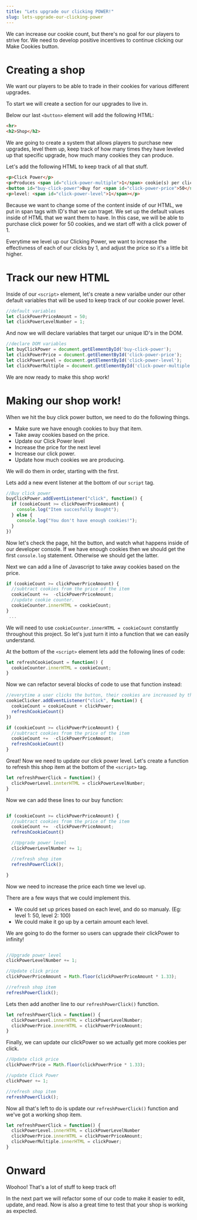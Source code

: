 ```yaml
---
title: "Lets upgrade our clicking POWER!"
slug: lets-upgrade-our-clicking-power
---
```

We can increase our cookie count, but there's no goal for our players to strive for. We need to develop positive incentives to continue clicking our Make Cookies button.

# Creating a shop
We want our players to be able to trade in their cookies for various different upgrades.

To start we will create a section for our upgrades to live in.

Below our last ```<button>``` element will add the following HTML:

```html
<hr>
<h2>Shop</h2>
```
We are going to create a system that allows players to purchase new upgrades, level them up, keep track of how many times they have leveled up that specific upgrade, how much many cookies they can produce.

Let's add the following HTML to keep track of all that stuff.

```html
<p>Click Power</p>
<p>Produces <span id="click-power-multiple">1</span> cookie(s) per click</p>
<button id="buy-click-power">Buy for <span id="click-power-price">50</span></button>
<p>level: <span id="click-power-level">1</span></p>
```
Because we want to change some of the content inside of our HTML, we put in span tags with ID's that we can traget. We set up the default values inside of HTML that we want them to have. In this case, we will be able to purchase click power for 50 cookies, and we start off with a click power of 1.

Everytime we level up our Clicking Power, we want to increase the effectivness of each of our clicks by 1, and adjust the price so it's a little bit higher.

# Track our new HTML
Inside of our ```<script>``` element, let's create a new varialbe under our other default variables that will be used to keep track of our cookie power level.

```js
//default variables
let clickPowerPriceAmount = 50;
let clickPowerLevelNumber = 1;
```

And now we will declare variables that target our unique ID's in the DOM.

```js
//declare DOM variables
let buyClickPower = document.getElementById('buy-click-power');
let clickPowerPrice = document.getElementById('click-power-price');
let clickPowerLevel = document.getElementById('click-power-level');
let clickPowerMultiple = document.getElementById('click-power-multiple');
```

We are now ready to make this shop work!

# Making our shop work!
When we hit the buy click power button, we need to do the following things.

- Make sure we have enough cookies to buy that item.
- Take away cookies based on the price.
- Update our Click Power level
- Increase the price for the next level
- Increase our click power.
- Update how much cookies we are producing.

We will do them in order, starting with the first.

Lets add a new event listener at the bottom of our ```script``` tag.

```js
//Buy click power
buyClickPower.addEventListener("click", function() {
  if (cookieCount >= clickPowerPriceAmount) {
    console.log("Item succesfully Bought");
  } else {
    console.log("You don't have enough cookies!");
  }
})

```
Now let's check the page, hit the button, and watch what happens inside of our developer console. If we have enough cookies then we should get the first ```console.log``` statement. Otherwise we should get the latter.

Next we can add a line of Javascript to take away cookies based on the price.

```js
if (cookieCount >= clickPowerPriceAmount) {
  //subtract cookies from the price of the item
  cookieCount +=  -clickPowerPriceAmount;
  //update cookie counter.
  cookieCounter.innerHTML = cookieCount;
}  
 ...

```

We will need to use ```cookieCounter.innerHTML = cookieCount``` constantly throughout this project. So let's just turn it into a function that we can easily understand.

At the bottom of the ```<script>``` element lets add the following lines of code:

```js
let refreshCookieCount = function() {
  cookieCounter.innerHTML = cookieCount;
}
```

Now we can refactor several blocks of code to use that function instead:

```js
//everytime a user clicks the button, their cookies are increased by the value of their clickPower.
cookieClicker.addEventListener("click", function() {
  cookieCount = cookieCount + clickPower;
  refreshCookieCount()
})
```

```js
if (cookieCount >= clickPowerPriceAmount) {
  //subtract cookies from the price of the item
  cookieCount +=  -clickPowerPriceAmount;
  refreshCookieCount()
}
```

Great! Now we need to update our click power level. Let's create a function to refresh this shop item at the bottom of the ```<script>``` tag.

```js
let refreshPowerClick = function() {
  clickPowerLevel.innterHTML = clickPowerLevelNumber;
}

```

Now we can add these lines to our buy function:

```js

if (cookieCount >= clickPowerPriceAmount) {
  //subtract cookies from the price of the item
  cookieCount +=  -clickPowerPriceAmount;
  refreshCookieCount()

  //Upgrade power level
  clickPowerLevelNumber += 1;

  //refresh shop item
  refreshPowerClick();

}
```

Now we need to increase the price each time we level up.

There are a few ways that we could implement this.

- We could set up prices based on each level, and do so manualy. (Eg: level 1: 50, level 2: 100)
- We could make it go up by a certain amount each level.

We are going to do the former so users can upgrade their clickPower to infinity!

```js

//Upgrade power level
clickPowerLevelNumber += 1;

//Update click price
clickPowerPriceAmount = Math.floor(clickPowerPriceAmount * 1.33);

//refresh shop item
refreshPowerClick();


```

Lets then add another line to our ```refreshPowerClick()``` function.

```js
let refreshPowerClick = function() {
  clickPowerLevel.innerHTML = clickPowerLevelNumber;
  clickPowerPrice.innerHTML = clickPowerPriceAmount;
}
```

Finally, we can update our clickPower so we actually get more cookies per click.

```js
//Update click price
clickPowerPrice = Math.floor(clickPowerPrice * 1.33);

//update Click Power
clickPower += 1;

//refresh shop item
refreshPowerClick();

```

Now all that's left to do is update our ```refreshPowerClick()``` function and we've got a working shop item.

```js
let refreshPowerClick = function() {
  clickPowerLevel.innerHTML = clickPowerLevelNumber
  clickPowerPrice.innerHTML = clickPowerPriceAmount;
  clickPowerMultiple.innerHTML = clickPower;
}
```
# Onward
Woohoo! That's a lot of stuff to keep track of!

In the next part we will refactor some of our code to make it easier to edit, update, and read. Now is also a great time to test that your shop is working as expected.
